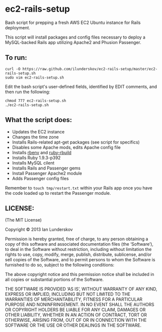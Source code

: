 ec2-rails-setup
===============

Bash script for prepping a fresh AWS EC2 Ubuntu instance for Rails deployment.

This script will install packages and config files necessary to deploy a MySQL-backed Rails app utilizing Apache2 and Phusion Passenger.

To run:
-------

    curl -O https://raw.github.com/ilunderskov/ec2-rails-setup/master/ec2-rails-setup.sh 
    sudo vim ec2-rails-setup.sh

Edit the bash script's user-defined fields, identified by EDIT comments, and then run the following:

    chmod 777 ec2-rails-setup.sh
    ./ec2-rails-setup.sh


What the script does:
--------------------

* Updates the EC2 instance
* Changes the time zone
* Installs Rails-related apt-get packages (see script for specifics)
* Disables some Apache mods, edits Apache config file
* Installs [rbenv](https://github.com/sstephenson/rbenv) and [ruby-rbuild](https://github.com/sstephenson/ruby-build)
* Installs Ruby 1.9.3-p392
* Installs MySQL cilent
* Installs Rails and Passenger gems
* Install Passenger Apache2 module
* Adds Passenger config files


Remember to <code>touch tmp/restart.txt</code> within your Rails app once you have the code loaded up to restart the Passenger module.

LICENSE:
--------
(The MIT License)

Copyright © 2013 Ian Lunderskov

Permission is hereby granted, free of charge, to any person obtaining a copy of this software and associated documentation files (the ‘Software’), to deal in the Software without restriction, including without limitation the rights to use, copy, modify, merge, publish, distribute, sublicense, and/or sell copies of the Software, and to permit persons to whom the Software is furnished to do so, subject to the following conditions:

The above copyright notice and this permission notice shall be included in all copies or substantial portions of the Software.

THE SOFTWARE IS PROVIDED ‘AS IS’, WITHOUT WARRANTY OF ANY KIND, EXPRESS OR IMPLIED, INCLUDING BUT NOT LIMITED TO THE WARRANTIES OF MERCHANTABILITY, FITNESS FOR A PARTICULAR PURPOSE AND NONINFRINGEMENT. IN NO EVENT SHALL THE AUTHORS OR COPYRIGHT HOLDERS BE LIABLE FOR ANY CLAIM, DAMAGES OR OTHER LIABILITY, WHETHER IN AN ACTION OF CONTRACT, TORT OR OTHERWISE, ARISING FROM, OUT OF OR IN CONNECTION WITH THE SOFTWARE OR THE USE OR OTHER DEALINGS IN THE SOFTWARE.
